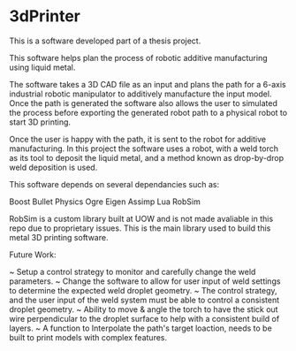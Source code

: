 # 3dPrinter

This is a software developed part of a thesis project.

This software helps plan the process of robotic additive manufacturing using liquid metal.

The software takes a 3D CAD file as an input and plans the path for a 6-axis industrial
robotic manipulator to additively manufacture the input model.
Once the path is generated the software also allows the user to simulated the process
before exporting the generated robot path to a physical robot to start 3D printing.

Once the user is happy with the path, it is sent to the robot for additive manufacturing.
In this project the software uses a robot, with a weld torch as its tool to deposit the liquid metal,
and a method known as drop-by-drop weld deposition is used.  

This software depends on several dependancies such as:

Boost
Bullet Physics
Ogre
Eigen
Assimp
Lua
RobSim

RobSim is a custom library built at UOW and is not made avaliable in this repo due to proprietary issues.
This is the main library used to build this metal 3D printing software.

Future Work:

~ Setup a control strategy to monitor and carefully change the weld parameters.
~ Change the software to allow for user input of weld settings to determine the expected weld droplet geometry.
~ The control strategy, and the user input of the weld system must be able to control a consistent droplet geometry.
~ Ability to move & angle the torch to have the stick out wire perpendicular to the droplet surface to help with a consistent build of layers.
~ A function to Interpolate the path's target loaction, needs to be built to print models with complex features.
